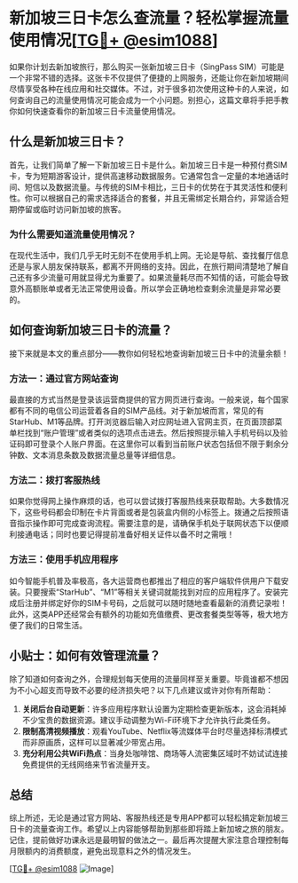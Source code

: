 # 新加坡三日卡怎么查流量？轻松掌握流量使用情况[[TG💪+ @esim1088](https://t.me/s/esim1088)]

如果你计划去新加坡旅行，那么购买一张新加坡三日卡（SingPass SIM）可能是一个非常不错的选择。这张卡不仅提供了便捷的上网服务，还能让你在新加坡期间尽情享受各种在线应用和社交媒体。不过，对于很多初次使用这种卡的人来说，如何查询自己的流量使用情况可能会成为一个小问题。别担心，这篇文章将手把手教你如何快速查看你的新加坡三日卡流量使用情况。

## 什么是新加坡三日卡？

首先，让我们简单了解一下新加坡三日卡是什么。新加坡三日卡是一种预付费SIM卡，专为短期游客设计，提供高速移动数据服务。它通常包含一定量的本地通话时间、短信以及数据流量。与传统的SIM卡相比，三日卡的优势在于其灵活性和便利性。你可以根据自己的需求选择适合的套餐，并且无需绑定长期合约，非常适合短期停留或临时访问新加坡的旅客。

### 为什么需要知道流量使用情况？

在现代生活中，我们几乎无时无刻不在使用手机上网。无论是导航、查找餐厅信息还是与家人朋友保持联系，都离不开网络的支持。因此，在旅行期间清楚地了解自己还有多少流量可用就显得尤为重要了。如果流量耗尽而不知情的话，可能会导致意外高额账单或者无法正常使用设备。所以学会正确地检查剩余流量是非常必要的。

## 如何查询新加坡三日卡的流量？

接下来就是本文的重点部分——教你如何轻松地查询新加坡三日卡中的流量余额！

### 方法一：通过官方网站查询

最直接的方式当然是登录该运营商提供的官方网页进行查询。一般来说，每个国家都有不同的电信公司运营着各自的SIM产品线。对于新加坡而言，常见的有StarHub、M1等品牌。打开浏览器后输入对应网址进入官网主页，在页面顶部菜单栏找到“账户管理”或者类似的选项点击进去。然后按照提示输入手机号码以及验证码即可登录个人账户界面。在这里你可以看到当前账户状态包括但不限于剩余分钟数、文本消息条数及数据流量总量等详细信息。

### 方法二：拨打客服热线

如果你觉得网上操作麻烦的话，也可以尝试拨打客服热线来获取帮助。大多数情况下，这些号码都会印制在卡片背面或者是包装盒内侧的小标签上。拨通之后按照语音指示操作即可完成查询流程。需要注意的是，请确保手机处于联网状态下以便顺利接通电话；同时也要记得提前准备好相关证件以备不时之需哦！

### 方法三：使用手机应用程序

如今智能手机普及率极高，各大运营商也都推出了相应的客户端软件供用户下载安装。只要搜索“StarHub”、“M1”等相关关键词就能找到对应的应用程序了。安装完成后注册并绑定好你的SIM卡号码，之后就可以随时随地查看最新的消费记录啦！此外，这类APP还经常会有额外的功能如充值缴费、更改套餐类型等等，极大地方便了我们的日常生活。

## 小贴士：如何有效管理流量？

除了知道如何查询之外，合理规划每天使用的流量同样至关重要。毕竟谁都不想因为不小心超支而导致不必要的经济损失吧？以下几点建议或许对你有所帮助：

1. **关闭后台自动更新**：许多应用程序默认设置为定期检查更新版本，这会消耗掉不少宝贵的数据资源。建议手动调整为Wi-Fi环境下才允许执行此类任务。
2. **限制高清视频播放**：观看YouTube、Netflix等流媒体平台时尽量选择标清模式而非原画质，这样可以显著减少带宽占用。
3. **充分利用公共WiFi热点**：当身处咖啡馆、商场等人流密集区域时不妨试试连接免费提供的无线网络来节省流量开支。

## 总结

综上所述，无论是通过官方网站、客服热线还是专用APP都可以轻松搞定新加坡三日卡的流量查询工作。希望以上内容能够帮助到那些即将踏上新加坡之旅的朋友。记住，提前做好功课永远是最明智的做法之一。最后再次提醒大家注意合理控制每月限额内的消费额度，避免出现意料之外的情况发生。

[[TG💪+ @esim1088](https://t.me/s/esim1088) ![Image](https://i.postimg.cc/4NQfJmqS/Snipaste-2025-05-13-00-14-12.png)]